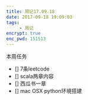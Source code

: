 ```yaml
---
title: 周记17.09.18
date: 2017-09-18 19:09:03
tags:
     - 周记
encrypt: true
enc_pwd: 151513
---
```

本周任务
- [] 7条leetcode
- [] scala两章内容
- [] 西瓜书一章
- [] mac OSX python环境搭建

